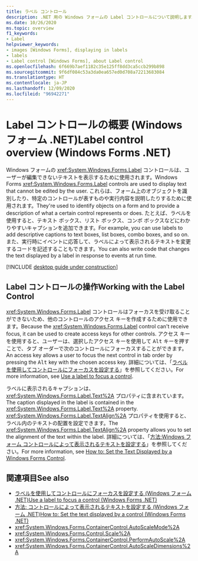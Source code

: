 ```yaml
---
title: ラベル コントロール
description: .NET 用の Windows フォームの Label コントロールについて説明します。 ラベルを使用して、ユーザーがビジュアル要素を識別できるようにします。
ms.date: 10/26/2020
ms.topic: overview
f1_keywords:
- Label
helpviewer_keywords:
- images [Windows Forms], displaying in labels
- labels
- Label control [Windows Forms], about Label control
ms.openlocfilehash: 6f669b7aef1182c35e125ff8dd3ca5ccb299b898
ms.sourcegitcommit: 9f6df084c53a3da0ea657ed0d708a72213683084
ms.translationtype: HT
ms.contentlocale: ja-JP
ms.lasthandoff: 12/09/2020
ms.locfileid: "96942271"
---
```

# <a name="label-control-overview-windows-forms-net"></a><span data-ttu-id="9beef-104">Label コントロールの概要 (Windows フォーム .NET)</span><span class="sxs-lookup"><span data-stu-id="9beef-104">Label control overview (Windows Forms .NET)</span></span>

<span data-ttu-id="9beef-105">Windows フォームの <xref:System.Windows.Forms.Label> コントロールは、ユーザーが編集できないテキストを表示するために使用されます。</span><span class="sxs-lookup"><span data-stu-id="9beef-105">Windows Forms <xref:System.Windows.Forms.Label> controls are used to display text that cannot be edited by the user.</span></span> <span data-ttu-id="9beef-106">これらは、フォーム上のオブジェクトを識別したり、特定のコントロールが表すものや実行内容を説明したりするために使用されます。</span><span class="sxs-lookup"><span data-stu-id="9beef-106">They're used to identify objects on a form and to provide a description of what a certain control represents or does.</span></span> <span data-ttu-id="9beef-107">たとえば、ラベルを使用すると、テキスト ボックス、リスト ボックス、コンボ ボックスなどにわかりやすいキャプションを追加できます。</span><span class="sxs-lookup"><span data-stu-id="9beef-107">For example, you can use labels to add descriptive captions to text boxes, list boxes, combo boxes, and so on.</span></span> <span data-ttu-id="9beef-108">また、実行時にイベントに応答して、ラベルによって表示されるテキストを変更するコードを記述することもできます。</span><span class="sxs-lookup"><span data-stu-id="9beef-108">You can also write code that changes the text displayed by a label in response to events at run time.</span></span>

[!INCLUDE [desktop guide under construction](../../includes/desktop-guide-preview-note.md)]

## <a name="working-with-the-label-control"></a><span data-ttu-id="9beef-109">Label コントロールの操作</span><span class="sxs-lookup"><span data-stu-id="9beef-109">Working with the Label Control</span></span>  

<span data-ttu-id="9beef-110"><xref:System.Windows.Forms.Label> コントロールはフォーカスを受け取ることができないため、他のコントロールのアクセス キーを作成するために使用できます。</span><span class="sxs-lookup"><span data-stu-id="9beef-110">Because the <xref:System.Windows.Forms.Label> control can't receive focus, it can be used to create access keys for other controls.</span></span> <span data-ttu-id="9beef-111">アクセス キーを使用すると、ユーザーは、選択したアクセス キーを使用して <kbd>Alt</kbd> キーを押すことで、タブ オーダーで次のコントロールにフォーカスすることができます。</span><span class="sxs-lookup"><span data-stu-id="9beef-111">An access key allows a user to focus the next control in tab order by pressing the <kbd>Alt</kbd> key with the chosen access key.</span></span> <span data-ttu-id="9beef-112">詳細については、「[ラベルを使用してコントロールにフォーカスを設定する](how-to-create-access-keys.md#use-a-label-to-focus-a-control)」を参照してください。</span><span class="sxs-lookup"><span data-stu-id="9beef-112">For more information, see [Use a label to focus a control](how-to-create-access-keys.md#use-a-label-to-focus-a-control).</span></span>
  
<span data-ttu-id="9beef-113">ラベルに表示されるキャプションは、<xref:System.Windows.Forms.Label.Text%2A> プロパティに含まれています。</span><span class="sxs-lookup"><span data-stu-id="9beef-113">The caption displayed in the label is contained in the <xref:System.Windows.Forms.Label.Text%2A> property.</span></span> <span data-ttu-id="9beef-114"><xref:System.Windows.Forms.Label.TextAlign%2A> プロパティを使用すると、ラベル内のテキストの配置を設定できます。</span><span class="sxs-lookup"><span data-stu-id="9beef-114">The <xref:System.Windows.Forms.Label.TextAlign%2A> property allows you to set the alignment of the text within the label.</span></span> <span data-ttu-id="9beef-115">詳細については、「[方法:Windows フォーム コントロールによって表示されるテキストを設定する](how-to-set-the-display-text.md)」を参照してください。</span><span class="sxs-lookup"><span data-stu-id="9beef-115">For more information, see [How to: Set the Text Displayed by a Windows Forms Control](how-to-set-the-display-text.md).</span></span>

## <a name="see-also"></a><span data-ttu-id="9beef-116">関連項目</span><span class="sxs-lookup"><span data-stu-id="9beef-116">See also</span></span>

- [<span data-ttu-id="9beef-117">ラベルを使用してコントロールにフォーカスを設定する (Windows フォーム .NET)</span><span class="sxs-lookup"><span data-stu-id="9beef-117">Use a label to focus a control (Windows Forms .NET)</span></span>](how-to-create-access-keys.md#use-a-label-to-focus-a-control)
- [<span data-ttu-id="9beef-118">方法: コントロールによって表示されるテキストを設定する (Windows フォーム .NET)</span><span class="sxs-lookup"><span data-stu-id="9beef-118">How to: Set the text displayed by a control (Windows Forms .NET)</span></span>](how-to-set-the-display-text.md)
- <xref:System.Windows.Forms.ContainerControl.AutoScaleMode%2A>
- <xref:System.Windows.Forms.Control.Scale%2A>
- <xref:System.Windows.Forms.ContainerControl.PerformAutoScale%2A>
- <xref:System.Windows.Forms.ContainerControl.AutoScaleDimensions%2A>

